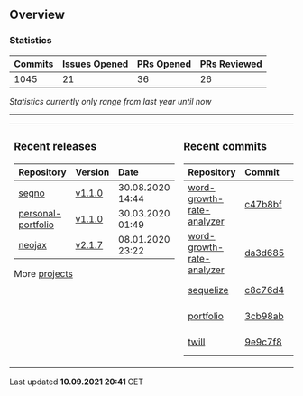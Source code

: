## Overview

### Statistics

<!-- statistics starts -->
| Commits | Issues Opened | PRs Opened | PRs Reviewed |
| :- | :- | :- | :- |
| 1045 | 21 | 36 | 26 |
<!-- statistics ends -->

_Statistics currently only range from last year until now_

---

<table><tr><td valign="top">

### Recent releases

<!-- recent_releases starts -->
| Repository | Version | Date |
| :- | :- | :- |
| [segno](https://github.com/Keimeno/segno) | [v1.1.0](https://github.com/Keimeno/segno/releases/tag/v1.1.0) | 30.08.2020 14:44 |
| [personal-portfolio](https://github.com/Keimeno/personal-portfolio) | [v1.1.0](https://github.com/Keimeno/personal-portfolio/releases/tag/v1.1.0) | 30.03.2020 01:49 |
| [neojax](https://github.com/Keimeno/neojax) | [v2.1.7](https://github.com/Keimeno/neojax/releases/tag/v2.1.7) | 08.01.2020 23:22 |
<!-- recent_releases ends -->

More [projects](https://github.com/Keimeno?tab=repositories)

</td><td valign="top">

### Recent commits

<!-- recent_commits starts -->
| Repository | Commit | Date |
| :- | :- | :- |      
| [word-growth-rate-analyzer](https://github.com/Keimeno/word-growth-rate-analyzer) | [c47b8bf](https://github.com/Keimeno/word-growth-rate-analyzer/commit/c47b8bf7e8d5171abca89f6d7ad89baa62fe0924) | 03.08.2021 20:28 |
| [word-growth-rate-analyzer](https://github.com/Keimeno/word-growth-rate-analyzer) | [da3d685](https://github.com/Keimeno/word-growth-rate-analyzer/commit/da3d6853e02e2036bd4712bb4ba8c7f1e6de5f39) | 03.08.2021 20:28 |
| [sequelize](https://github.com/sequelize/sequelize) | [c8c76d4](https://github.com/sequelize/sequelize/commit/c8c76d4312f1def0b3f84a213539270ea118367e) | 22.03.2021 02:04 |
| [portfolio](https://github.com/Keimeno/portfolio) | [3cb98ab](https://github.com/Keimeno/portfolio/commit/3cb98ab4a25dde08c2d1cd8d95ac9081274f9056) | 22.01.2021 17:15 |
| [twill](https://github.com/area17/twill) | [9e9c7f8](https://github.com/area17/twill/commit/9e9c7f8d1f9931fc47451576d921859c289976a1) | 21.01.2021 18:19 |
<!-- recent_commits ends -->

</td></tr></table>

<p>
Last updated 
<b>
<!-- last_updated starts -->
10.09.2021 20:41
<!-- last_updated ends -->
</b>
CET
</p>
